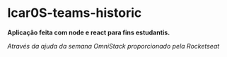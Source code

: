 # Icar0S-teams-historic

**Aplicação feita com node e react para fins estudantis.**

*Através da ajuda da semana OmniStack proporcionado pela Rocketseat*
